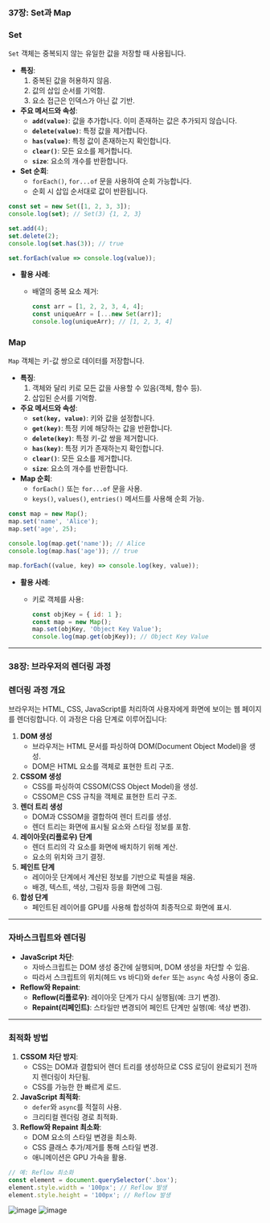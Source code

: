### **37장: Set과 Map**

### **Set**

`Set` 객체는 중복되지 않는 유일한 값을 저장할 때 사용됩니다.

- **특징**:
    1. 중복된 값을 허용하지 않음.
    2. 값의 삽입 순서를 기억함.
    3. 요소 접근은 인덱스가 아닌 값 기반.
- **주요 메서드와 속성**:
    - **`add(value)`**: 값을 추가합니다. 이미 존재하는 값은 추가되지 않습니다.
    - **`delete(value)`**: 특정 값을 제거합니다.
    - **`has(value)`**: 특정 값이 존재하는지 확인합니다.
    - **`clear()`**: 모든 요소를 제거합니다.
    - **`size`**: 요소의 개수를 반환합니다.
- **Set 순회**:
    - `forEach()`, `for...of` 문을 사용하여 순회 가능합니다.
    - 순회 시 삽입 순서대로 값이 반환됩니다.

```jsx
const set = new Set([1, 2, 3, 3]);
console.log(set); // Set(3) {1, 2, 3}

set.add(4);
set.delete(2);
console.log(set.has(3)); // true

set.forEach(value => console.log(value));
```

- **활용 사례**:
    - 배열의 중복 요소 제거:
        
        ```jsx
        const arr = [1, 2, 2, 3, 4, 4];
        const uniqueArr = [...new Set(arr)];
        console.log(uniqueArr); // [1, 2, 3, 4]
        ```
        

### **Map**

`Map` 객체는 키-값 쌍으로 데이터를 저장합니다.

- **특징**:
    1. 객체와 달리 키로 모든 값을 사용할 수 있음(객체, 함수 등).
    2. 삽입된 순서를 기억함.
- **주요 메서드와 속성**:
    - **`set(key, value)`**: 키와 값을 설정합니다.
    - **`get(key)`**: 특정 키에 해당하는 값을 반환합니다.
    - **`delete(key)`**: 특정 키-값 쌍을 제거합니다.
    - **`has(key)`**: 특정 키가 존재하는지 확인합니다.
    - **`clear()`**: 모든 요소를 제거합니다.
    - **`size`**: 요소의 개수를 반환합니다.
- **Map 순회**:
    - `forEach()` 또는 `for...of` 문을 사용.
    - `keys()`, `values()`, `entries()` 메서드를 사용해 순회 가능.

```jsx
const map = new Map();
map.set('name', 'Alice');
map.set('age', 25);

console.log(map.get('name')); // Alice
console.log(map.has('age')); // true

map.forEach((value, key) => console.log(key, value));
```

- **활용 사례**:
    - 키로 객체를 사용:
        
        ```jsx
        const objKey = { id: 1 };
        const map = new Map();
        map.set(objKey, 'Object Key Value');
        console.log(map.get(objKey)); // Object Key Value
        ```
        

---

### **38장: 브라우저의 렌더링 과정**

### **렌더링 과정 개요**

브라우저는 HTML, CSS, JavaScript를 처리하여 사용자에게 화면에 보이는 웹 페이지를 렌더링합니다. 이 과정은 다음 단계로 이루어집니다:

1. **DOM 생성**
    - 브라우저는 HTML 문서를 파싱하여 DOM(Document Object Model)을 생성.
    - DOM은 HTML 요소를 객체로 표현한 트리 구조.
2. **CSSOM 생성**
    - CSS를 파싱하여 CSSOM(CSS Object Model)을 생성.
    - CSSOM은 CSS 규칙을 객체로 표현한 트리 구조.
3. **렌더 트리 생성**
    - DOM과 CSSOM을 결합하여 렌더 트리를 생성.
    - 렌더 트리는 화면에 표시될 요소와 스타일 정보를 포함.
4. **레이아웃(리플로우) 단계**
    - 렌더 트리의 각 요소를 화면에 배치하기 위해 계산.
    - 요소의 위치와 크기 결정.
5. **페인트 단계**
    - 레이아웃 단계에서 계산된 정보를 기반으로 픽셀을 채움.
    - 배경, 텍스트, 색상, 그림자 등을 화면에 그림.
6. **합성 단계**
    - 페인트된 레이어를 GPU를 사용해 합성하여 최종적으로 화면에 표시.

---

### **자바스크립트와 렌더링**

- **JavaScript 차단**:
    - 자바스크립트는 DOM 생성 중간에 실행되며, DOM 생성을 차단할 수 있음.
    - 따라서 스크립트의 위치(헤드 vs 바디)와 `defer` 또는 `async` 속성 사용이 중요.
- **Reflow와 Repaint**:
    - **Reflow(리플로우)**: 레이아웃 단계가 다시 실행됨(예: 크기 변경).
    - **Repaint(리페인트)**: 스타일만 변경되어 페인트 단계만 실행(예: 색상 변경).

---

### **최적화 방법**

1. **CSSOM 차단 방지**:
    - CSS는 DOM과 결합되어 렌더 트리를 생성하므로 CSS 로딩이 완료되기 전까지 렌더링이 차단됨.
    - CSS를 가능한 한 빠르게 로드.
2. **JavaScript 최적화**:
    - `defer`와 `async`를 적절히 사용.
    - 크리티컬 렌더링 경로 최적화.
3. **Reflow와 Repaint 최소화**:
    - DOM 요소의 스타일 변경을 최소화.
    - CSS 클래스 추가/제거를 통해 스타일 변경.
    - 애니메이션은 GPU 가속을 활용.

```jsx
// 예: Reflow 최소화
const element = document.querySelector('.box');
element.style.width = '100px'; // Reflow 발생
element.style.height = '100px'; // Reflow 발생
```
![image](https://github.com/user-attachments/assets/63d280ec-8aa9-41fb-8f82-8365c99d06fa)
![image](https://github.com/user-attachments/assets/e3c5f1ec-3bf6-4b06-883d-47ddcba2d2b5)
